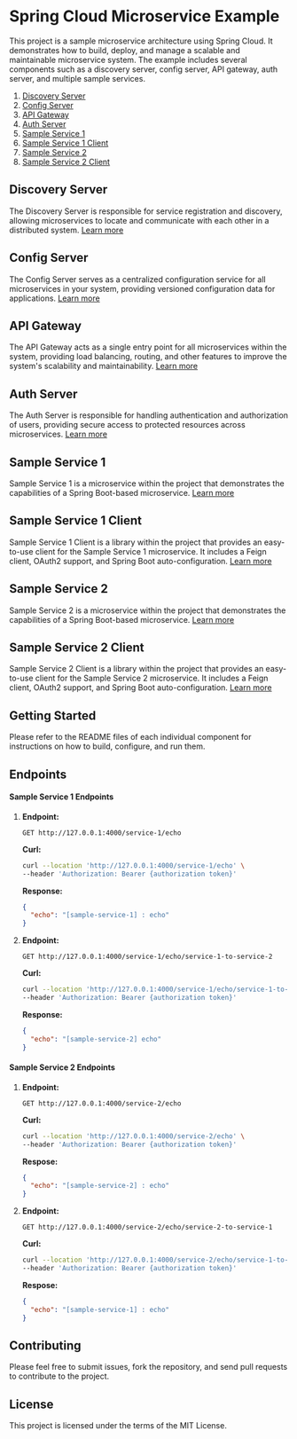 # Spring Cloud Microservice Example

This project is a sample microservice architecture using Spring Cloud. It demonstrates how to build, deploy, and manage a scalable and maintainable microservice system. The example includes several components such as a discovery server, config server, API gateway, auth server, and multiple sample services.

1. [Discovery Server](#discovery-server)
2. [Config Server](#config-server)
3. [API Gateway](#api-gateway)
4. [Auth Server](#auth-server)
5. [Sample Service 1](#sample-service-1)
6. [Sample Service 1 Client](#sample-service-1-client)
7. [Sample Service 2](#sample-service-2)
8. [Sample Service 2 Client](#sample-service-2-client)

## Discovery Server

The Discovery Server is responsible for service registration and discovery, allowing microservices to locate and communicate with each other in a distributed system.
[Learn more](./discovery-server/README.md)

## Config Server

The Config Server serves as a centralized configuration service for all microservices in your system, providing versioned configuration data for applications.
[Learn more](./config-server/README.md)

## API Gateway

The API Gateway acts as a single entry point for all microservices within the system, providing load balancing, routing, and other features to improve the system's scalability and maintainability.
[Learn more](./api-gateway/README.md)

## Auth Server

The Auth Server is responsible for handling authentication and authorization of users, providing secure access to protected resources across microservices.
[Learn more](./auth-server/README.md)

## Sample Service 1

Sample Service 1 is a microservice within the project that demonstrates the capabilities of a Spring Boot-based microservice.
[Learn more](./sample-service-1/README.md)

## Sample Service 1 Client

Sample Service 1 Client is a library within the project that provides an easy-to-use client for the Sample Service 1 microservice. It includes a Feign client, OAuth2 support, and Spring Boot auto-configuration.
[Learn more](./sample-service-1-client/README.md)

## Sample Service 2

Sample Service 2 is a microservice within the project that demonstrates the capabilities of a Spring Boot-based microservice.
[Learn more](./sample-service-2/README.md)

## Sample Service 2 Client

Sample Service 2 Client is a library within the project that provides an easy-to-use client for the Sample Service 2 microservice. It includes a Feign client, OAuth2 support, and Spring Boot auto-configuration.
[Learn more](./sample-service-2-client/README.md)

## Getting Started

Please refer to the README files of each individual component for instructions on how to build, configure, and run them.

## Endpoints

#### Sample Service 1 Endpoints

1.
    **Endpoint:**
    ```url
    GET http://127.0.0.1:4000/service-1/echo
    ```

    **Curl:**
    ```bash
    curl --location 'http://127.0.0.1:4000/service-1/echo' \
    --header 'Authorization: Bearer {authorization token}'
    ```

    **Response:**
    ```json
    {
      "echo": "[sample-service-1] : echo"
    }
    ```

2.
    **Endpoint:**
    ```url
    GET http://127.0.0.1:4000/service-1/echo/service-1-to-service-2
    ```

    **Curl:**
    ```bash
    curl --location 'http://127.0.0.1:4000/service-1/echo/service-1-to-service-2' \
    --header 'Authorization: Bearer {authorization token}'
    ```

    **Response:**
    ```json
    {
      "echo": "[sample-service-2] echo"
    }
    ```

#### Sample Service 2 Endpoints

1.
    **Endpoint:**
    ```url
    GET http://127.0.0.1:4000/service-2/echo
    ```
    
    **Curl:**
    ```bash
    curl --location 'http://127.0.0.1:4000/service-2/echo' \
    --header 'Authorization: Bearer {authorization token}'
    ```
    
    **Respose:**
    ```json
    {
      "echo": "[sample-service-2] : echo"
    }
    ```

2.
    **Endpoint:**
    ```url
    GET http://127.0.0.1:4000/service-2/echo/service-2-to-service-1
    ```
    
    **Curl:**
    ```bash
    curl --location 'http://127.0.0.1:4000/service-2/echo/service-1-to-service-2' \
    --header 'Authorization: Bearer {authorization token}'
    ```
    
    **Respose:**
    ```json
    {
      "echo": "[sample-service-1] : echo"
    }
    ```

## Contributing

Please feel free to submit issues, fork the repository, and send pull requests to contribute to the project.

## License
This project is licensed under the terms of the MIT License.